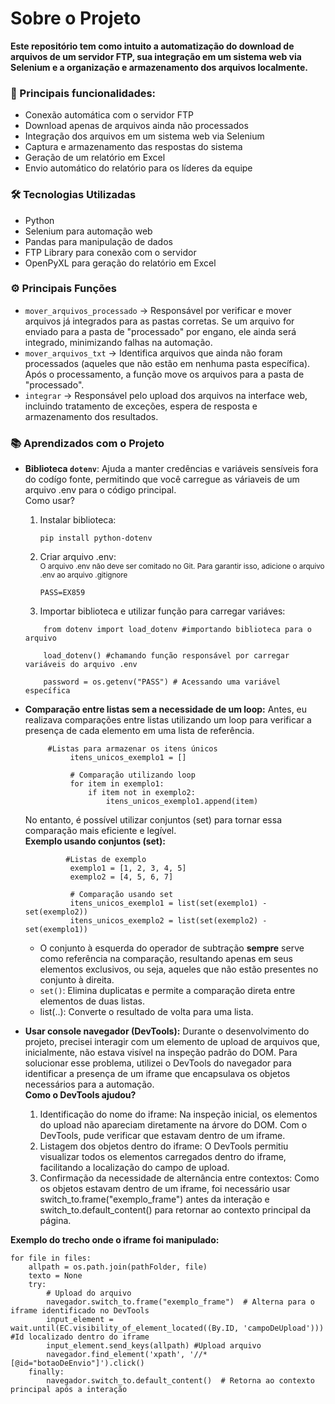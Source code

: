 # Sobre o Projeto  
**Este repositório tem como intuito a automatização do download de arquivos de um servidor FTP, sua integração em um sistema web via Selenium e a organização e armazenamento dos arquivos localmente.**

### **🚀 Principais funcionalidades:**  
- Conexão automática com o servidor FTP  
- Download apenas de arquivos ainda não processados  
- Integração dos arquivos em um sistema web via Selenium  
- Captura e armazenamento das respostas do sistema  
- Geração de um relatório em Excel  
- Envio automático do relatório para os líderes da equipe  

### **🛠️ Tecnologias Utilizadas**  
- Python 
- Selenium para automação web
- Pandas para manipulação de dados
- FTP Library para conexão com o servidor
- OpenPyXL para geração do relatório em Excel

### **⚙️ Principais Funções**  
- `mover_arquivos_processado` → Responsável por verificar e mover arquivos já integrados para as pastas corretas. Se um arquivo for enviado para a pasta de "processado" por engano, ele ainda será integrado, minimizando falhas na automação.
- `mover_arquivos_txt` → Identifica arquivos que ainda não foram processados (aqueles que não estão em nenhuma pasta específica). Após o processamento, a função move os arquivos para a pasta de "processado".
- `integrar` → Responsável pelo upload dos arquivos na interface web, incluindo tratamento de exceções, espera de resposta e armazenamento dos resultados.

### **📚 Aprendizados com o Projeto**  
- **Biblioteca `dotenv`**: Ajuda a manter credências e variáveis sensíveis fora do codígo fonte, permitindo que você carregue as váriaveis de um arquivo .env para o código principal.  
    Como usar?  
    1. Instalar biblioteca:  
        ``` 
        pip install python-dotenv
        ```  
    2. Criar arquivo .env:  
        <sub> O arquivo .env não deve ser comitado no Git. Para garantir isso, adicione o arquivo .env ao arquivo .gitignore </sub>  
        ```
        PASS=EX859
        ```  
    3. Importar biblioteca e utilizar função para carregar variáves:  

  ```
      from dotenv import load_dotenv #importando biblioteca para o arquivo
      
      load_dotenv() #chamando função responsável por carregar variáveis do arquivo .env
      
      password = os.getenv("PASS") # Acessando uma variável específica

  ```

- **Comparação entre listas sem a necessidade de um loop:** Antes, eu realizava comparações entre listas utilizando um loop para verificar a presença de cada elemento em uma lista de referência.
  ```
       #Listas para armazenar os itens únicos
            itens_unicos_exemplo1 = []
            
            # Comparação utilizando loop
            for item in exemplo1:
                if item not in exemplo2:
                    itens_unicos_exemplo1.append(item) 
  ```

    No entanto, é possível utilizar conjuntos (set) para tornar essa comparação mais eficiente e legível.  
    **Exemplo usando conjuntos (set):**
  ```
           #Listas de exemplo
            exemplo1 = [1, 2, 3, 4, 5]
            exemplo2 = [4, 5, 6, 7]
            
            # Comparação usando set
            itens_unicos_exemplo1 = list(set(exemplo1) - set(exemplo2))
            itens_unicos_exemplo2 = list(set(exemplo2) - set(exemplo1))
  ```  
    - O conjunto à esquerda do operador de subtração **sempre** serve como referência na comparação, resultando apenas em seus elementos exclusivos, ou seja, aqueles que não estão presentes no conjunto à direita. 
    - `set()`: Elimina duplicatas e permite a comparação direta entre elementos de duas listas.  
    - list(..):  Converte o resultado de volta para uma lista.  
- **Usar console navegador (DevTools):**
Durante o desenvolvimento do projeto, precisei interagir com um elemento de upload de arquivos que, inicialmente, não estava visível na inspeção padrão do DOM. Para solucionar esse problema, utilizei o DevTools do navegador para identificar a presença de um iframe que encapsulava os objetos necessários para a automação.  
**Como o DevTools ajudou?**
    1.    Identificação do nome do iframe: Na inspeção inicial, os elementos do upload não apareciam diretamente na árvore do DOM. Com o DevTools, pude verificar que estavam dentro de um iframe.
    2.    Listagem dos objetos dentro do iframe: O DevTools permitiu visualizar todos os elementos carregados dentro do iframe, facilitando a localização do campo de upload.
    3.    Confirmação da necessidade de alternância entre contextos: Como os objetos estavam dentro de um iframe, foi necessário usar switch_to.frame("exemplo_frame") antes da interação e switch_to.default_content() para retornar ao contexto principal da página.
 
**Exemplo do trecho onde o iframe foi manipulado:**
```
for file in files:
    allpath = os.path.join(pathFolder, file)
    texto = None
    try:
        # Upload do arquivo
        navegador.switch_to.frame("exemplo_frame")  # Alterna para o iframe identificado no DevTools
        input_element = wait.until(EC.visibility_of_element_located((By.ID, 'campoDeUpload'))) #Id localizado dentro do iframe
        input_element.send_keys(allpath) #Upload arquivo
        navegador.find_element('xpath', '//*[@id="botaoDeEnvio"]').click() 
    finally:
        navegador.switch_to.default_content()  # Retorna ao contexto principal após a interação

```


